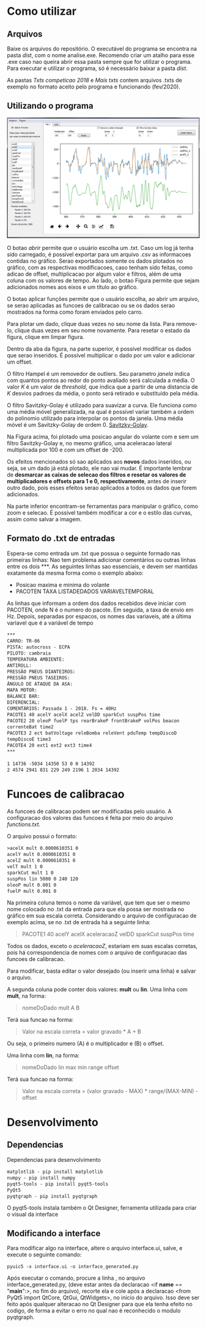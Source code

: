 # Como utilizar
## Arquivos

Baixe os arquivos do repositório. O executável do programa se encontra na pasta *dist*, com o nome analise.exe. Recomendo criar um atalho para esse .exe caso nao queira abrir essa pasta sempre que for utilizar o programa. Para executar e utilizar o programa, só é necessário baixar a pasta *dist*.

As pastas *Txts competicao 2018* e *Mais txts* contem arquivos .txts de exemplo no formato aceito pelo programa e funcionando (fev/2020).

## Utilizando o programa

![print](/images/print.png)

O botao *abrir* permite que o usuário escolha um .txt. Caso um log já tenha sido carregado, é possível exportar para um arquivo .csv as informacoes contidas no gráfico. Serao exportados somente os dados plotados no gráfico, com as respectivas modificacoes, caso tenham sido feitas, como adicao de offset, multiplicacao por algum valor e filtros, além de uma coluna com os valores de tempo. Ao lado, o botao Figura permite que sejam adicionados nomes aos eixos e um título ao gráfico.

O botao aplicar funções permite que o usuário escolha, ao abrir um arquivo, se serao aplicadas as funcoes de calibracao ou se os dados serao mostrados na forma como foram enviados pelo carro.

Para plotar um dado, clique duas vezes no seu nome da lista. Para remove-lo, clique duas vezes em seu nome novamente. Para resetar o estado da figura, clique em limpar figura.

Dentro da aba da figura, na parte superior, é possível modificar os dados que serao inseridos. É possível multiplicar o dado por um valor e adicionar um offset.

O filtro Hampel é um removedor de outliers. Seu parametro *janela* indica com quantos pontos ao redor do ponto avaliado será calculada a média. O valor *K* é um valor de *threshold*, que indica que a partir de uma distancia de *K* desvios padroes da média, o ponto será retirado e substituído pela média.

O filtro Savitzky-Golay é utilizado para suavizar a curva. Ele funciona como uma média móvel generalizada, na qual é possível variar também a ordem do polinomio utilizado para interpolar os pontos da janela. Uma média móvel é um Savitzky-Golay de ordem 0. [Savitzky-Golay](https://en.wikipedia.org/wiki/Savitzky%E2%80%93Golay_filter/).

Na Figura acima, foi plotado uma posicao angular do volante com e sem um filtro Savitzky-Golay e, no mesmo gráfico, uma aceleracao lateral multiplicada por 100 e com um offset de -200.

Os efeitos mencionados só sao aplicados aos **novos** dados inseridos, ou seja, se um dado já está plotado, ele nao vai mudar. É importante lembrar de **desmarcar as caixas de selecao dos filtros e resetar os valores de multiplicadores e offsets para 1 e 0, respectivamente**, antes de inserir outro dado, pois esses efeitos serao aplicados a todos os dados que forem adicionados.

Na parte inferior encontram-se ferramentas para manipular o gráfico, como zoom  e selecao. É possível também modificar a cor e o estilo das curvas, assim como salvar a imagem.

## Formato do .txt de entradas

Espera-se como entrada um .txt que possua o seguinte formado nas primeiras linhas:
Nao tem problema adicionar comentários ou outras linhas entre os dois \***.
As seguintes linhas sao essenciais, e devem ser mantidas exatamente da mesma forma como o exemplo abaixo:
 -  Posicao maxima e minima do volante
 - PACOTEN TAXA LISTADEDADOS VARIAVELTEMPORAL

As linhas que informam a ordem dos dados recebidos deve iniciar com PACOTEN, onde N é o numero do pacote. Em seguida, a taxa de envio em Hz. Depois, separadas por espacos, os nomes das variaveis, até a última variavel que é a variável de tempo

```
***
CARRO: TR-06
PISTA: autocross - ECPA
PILOTO: cambraia
TEMPERATURA AMBIENTE:
ANTIROLL:
PRESSÃO PNEUS DIANTEIROS:
PRESSÃO PNEUS TASEIROS:
ÂNGULO DE ATAQUE DA ASA:
MAPA MOTOR:
BALANCE BAR:
DIFERENCIAL:
COMENTÁRIOS: Passada 1 - 2018. Fs = 40Hz
PACOTE1 40 acelY acelX acelZ velDD sparkCut suspPos time
PACOTE2 20 oleoP fuelP tps rearBrakeP frontBrakeP volPos beacon correnteBat time2
PACOTE3 2 ect batVoltage releBomba releVent pduTemp tempDiscoD tempDiscoE time3
PACOTE4 20 ext1 ext2 ext3 time4
***

1 14736 -5034 14350 53 0 0 14392
2 4574 2941 831 229 249 2196 1 2034 14392
```
# Funcoes de calibracao

As funcoes de calibracao podem ser modificadas pelo usuário. A configuracao dos valores das funcoes é feita por meio do arquivo *functions.txt*.

O arquivo possui o formato:
```
>acelX mult 0.0000610351 0
acelY mult 0.0000610351 0
acelZ mult 0.0000610351 0
velT mult 1 0
sparkCut mult 1 0
suspPos lin 5000 0 240 120
oleoP mult 0.001 0
fuelP mult 0.001 0
```
Na primeira coluna temos o nome da variável, que tem que ser o mesmo nome colocado no .txt da entrada para que ela possa ser mostrada no gráfico em sua escala correta. Considerando o arquivo de configuracao de exemplo acima, se no .txt de entrada há a seguinte linha:

>PACOTE1 40 acelY acelX aceleracaoZ velDD sparkCut suspPos time

Todos os dados, exceto o *aceleracaoZ*, estariam em suas escalas corretas, pois há correspondencia de nomes com o arquivo de configuracao das funcoes de calibracao.

Para modificar, basta editar o valor desejado (ou inserir uma linha) e salvar o arquivo.

A segunda coluna pode conter dois valores: **mult** ou **lin**. Uma linha com **mult**, na forma:

> nomeDoDado mult A B

Terá sua funcao na forma:

> Valor na escala correta = valor gravado * A + B

Ou seja, o primeiro numero (A) é o multiplicador e (B) o offset.

Uma linha com **lin**, na forma:

>nomeDoDado lin max min range offset

Terá sua funcao na forma:

> Valor na escala correta =  (valor gravado - MAX) * range/(MAX-MIN) - offset


# Desenvolvimento
## Dependencias
Dependencias para desenvolvimento

```
matplotlib - pip install matplotlib
numpy - pip install numpy
pyqt5-tools - pip install pyqt5-tools
PyQt5
pyqtgraph - pip install pyqtgraph
```

O pyqt5-tools instala também o Qt Designer, ferramenta utilizada para criar o visual da interface

## Modificando a interface

Para modificar algo na interface, altere o arquivo interface.ui, salve, e execute o seguinte comando:

```
pyuic5 -x interface.ui -o interface_generated.py
```

Após executar o comando, procure a linha <from pyqtgraph import PlotWidget>, no arquivo interface_generated.py,
(deve estar antes da declaracao <if __name__ == "__main__":>, no fim do arquivo), recorte ela e cole após a
declaracao <from PyQt5 import QtCore, QtGui, QtWidgets>, no inicio do arquivo. Isso deve ser feito após qualquer
alteracao no Qt Designer para que ela tenha efeito no codigo, de forma a evitar o erro no qual nao é reconhecido o modulo pyqtgraph.
